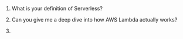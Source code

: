 
1. What is your definition of Serverless?

2. Can you give me a deep dive into how AWS Lambda actually works?

3. 
